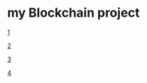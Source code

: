 # my Blockchain project

[1](https://hackernoon.com/learn-blockchains-by-building-one-117428612f46)

[2](http://ecomunsing.com/build-your-own-blockchain)

[3](https://medium.com/crypto-currently/lets-build-the-tiniest-blockchain-e70965a248b)

[4](http://adilmoujahid.com/posts/2018/03/intro-blockchain-bitcoin-python/)
